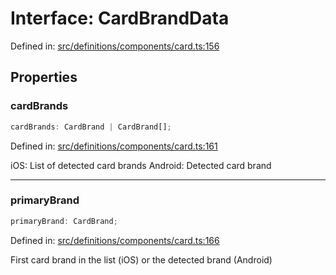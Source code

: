 # Interface: CardBrandData

Defined in: [src/definitions/components/card.ts:156](https://github.com/Fiksuruoka-fi/capacitor-adyen/blob/9b0313d4b12ecff6be224a053e54e78b3d689f08/src/definitions/components/card.ts#L156)

## Properties

### cardBrands

```ts
cardBrands: CardBrand | CardBrand[];
```

Defined in: [src/definitions/components/card.ts:161](https://github.com/Fiksuruoka-fi/capacitor-adyen/blob/9b0313d4b12ecff6be224a053e54e78b3d689f08/src/definitions/components/card.ts#L161)

iOS: List of detected card brands
Android: Detected card brand

***

### primaryBrand

```ts
primaryBrand: CardBrand;
```

Defined in: [src/definitions/components/card.ts:166](https://github.com/Fiksuruoka-fi/capacitor-adyen/blob/9b0313d4b12ecff6be224a053e54e78b3d689f08/src/definitions/components/card.ts#L166)

First card brand in the list (iOS) or the detected brand (Android)
